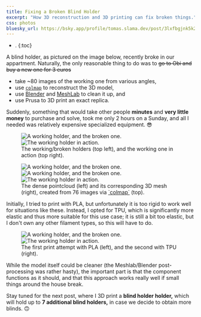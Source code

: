 ```yaml
---
title: Fixing a Broken Blind Holder
excerpt: "How 3D reconstruction and 3D printing can fix broken things."
css: photos
bluesky_url: https://bsky.app/profile/tomas.slama.dev/post/3lxfbgjnk5k26
---
```


- .
{:toc}

A blind holder, as pictured on the image below, recently broke in our appartment.
Naturally, the only reasonable thing to do was to ~~go to Obi and buy a new one for 3 euros~~
- take ~80 images of the working one from various angles,
- use [`colmap`](https://colmap.github.io/) to reconstruct the 3D model,
- use [Blender](https://www.blender.org/) and [MeshLab](https://www.meshlab.net/) to clean it up, and
- use Prusa to 3D print an exact replica.

Suddenly, something that would take other people **minutes** and **very little money** to purchase and solve, took me only 2 hours on a Sunday, and all I needed was relatively expensive specialized equipment. 😎

<div class='photo-section'>
<figure>
    <div class="row">
        <div class="photos2-0">
            <img src="/assets/fixing-a-broken-blind-holder/working-and-broken.webp" alt="A working holder, and the broken one.">
        </div>
        <div class="photos2-1">
            <img src="/assets/fixing-a-broken-blind-holder/working-in-action.webp" alt="The working holder in action.">
        </div>
    </div>
    <figcaption>The working/broken holders (top left), and the working one in action (top right).</figcaption>
</figure>
<figure>
    <div class="row">
        <div class="photos1-0">
            <img src="/assets/fixing-a-broken-blind-holder/mosaic.webp" alt="A working holder, and the broken one.">
        </div>
    </div>
    <div class="row">
        <div class="photos2-0">
            <img src="/assets/fixing-a-broken-blind-holder/pointcloud.webp" alt="A working holder, and the broken one.">
        </div>
        <div class="photos2-1">
            <img src="/assets/fixing-a-broken-blind-holder/mesh.webp" alt="The working holder in action.">
        </div>
    </div>
    <figcaption>The dense pointcloud (left) and its corresponding 3D mesh (right), created from 76 images via <a href="https://colmap.github.io/" markdown="1">`colmap`</a> (top).</figcaption>
</figure>
</div>

Initially, I tried to print with PLA, but unfortunately it is too rigid to work well for situations like these.
Instead, I opted for TPU, which is significantly more elastic and thus more suitable for this use case; it is still a bit too elastic, but I don't own any other filament types, so this will have to do.

<div class='photo-section'>
<figure>
    <div class="row">
        <div class="photos2-0">
            <img src="/assets/fixing-a-broken-blind-holder/3d-print-pla.webp" alt="A working holder, and the broken one.">
        </div>
        <div class="photos2-1">
            <img src="/assets/fixing-a-broken-blind-holder/3d-print-tpu.webp" alt="The working holder in action.">
        </div>
    </div>
    <figcaption>The first print attempt with PLA (left), and the second with TPU (right).</figcaption>
</figure>
</div>

While the model itself could be cleaner (the Meshlab/Blender post-processing was rather hasty), the important part is that the component functions as it should, and that this approach works really well if small things around the house break.

Stay tuned for the next post, where I 3D print a **blind holder holder,** which will hold up to **7 additional blind holders,** in case we decide to obtain more blinds. 🙃
